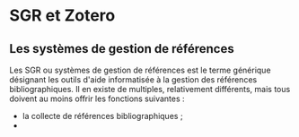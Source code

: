 # SGR et Zotero

## Les systèmes de gestion de références

Les SGR ou systèmes de gestion de références est le terme générique désignant les outils d'aide informatisée à la gestion des références bibliographiques. Il en existe de multiples, relativement différents, mais tous doivent au moins offrir les fonctions suivantes :

* la collecte de références bibliographiques ;
* 


